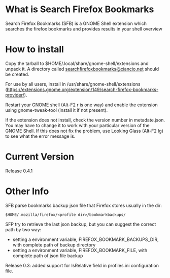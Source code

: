 What is Search Firefox Bookmarks
========================

Search Firefox Bookmarks (SFB) is a GNOME Shell extension which searches the firefox bookmarks and provides results in your shell overview


How to install
========================

Copy the tarball to $HOME/.local/share/gnome-shell/extensions
and unpack it. A directory called searchfirefoxbookmarks@ciancio.net
should be created. 

For use by all users, install in /usr/share/gnome-shell/extensions (https://extensions.gnome.org/extension/149/search-firefox-bookmarks-provider/).

Restart your GNOME shell (Alt-F2 r is one way) and enable the
extension using gnome-tweak-tool (install it if not present).

If the extension does not install, check the version number in
metadate.json. You may have to change it to work with your
particular version of the GNOME Shell. If this does not fix
the problem, use Looking Glass (Alt-F2 lg) to see what the
error message is.

Current Version
========================

Release 0.4.1

Other Info
========================

SFB parse bookmarks backup json file that Firefox stores usually in the dir:

	$HOME/.mozilla/firefox/<profile dir>/bookmarkbackups/

SFP try to retrieve the last json backup, but you can suggest the correct path by two way:

* setting a environment variable, FIREFOX_BOOKMARK_BACKUPS_DIR, with complete path of backup directory
* setting a environment variable, FIREFOX_BOOKMARK_FILE, with complete path of json file backup


Release 0.3: added support for IsRelative field in profiles.ini configuration file.

